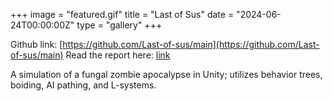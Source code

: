 +++
image = "featured.gif"
title = "Last of Sus"
date = "2024-06-24T00:00:00Z"
type = "gallery"
+++

Github link: [https://github.com/Last-of-sus/main](https://github.com/Last-of-sus/main)
Read the report here: [link]()

A simulation of a fungal zombie apocalypse in Unity; utilizes behavior trees, boiding, AI pathing, and L-systems. 